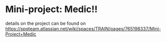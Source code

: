 # Mini-project: Medic!!

details on the project can be found on https://spqteam.atlassian.net/wiki/spaces/TRAIN/pages/765198337/Mini-Project+Medic
